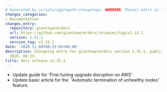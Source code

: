 ```yaml
---
# Generated by scripts/aggregate-changelogs. WARNING: Manual edits to this files will be overwritten.
changes_categories:
- Documentation
changes_entry:
  repository: giantswarm/docs
  url: https://github.com/giantswarm/docs/releases/tag/v1.15.1
  version: 1.15.1
  version_tag: v1.15.1
date: '2020-11-09T08:23:05+00:00'
description: Changelog entry for giantswarm/docs version 1.15.1, published on 09 November
  2020, 08:23.
title: docs release v1.15.1
---
```


- Update guide for 'Fine-tuning upgrade disruption on AWS'
- Update basic article for the `'Automatic termination of unhealthy nodes' feature.
